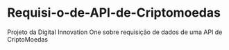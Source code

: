 # Requisi-o-de-API-de-Criptomoedas
Projeto da Digital Innovation One sobre requisição de dados de uma API de CriptoMoedas
